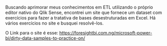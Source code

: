Buscando aprimorar meus conhecimentos em ETL utilizando o próprio editor nativo do Qlik Sense, encontrei um site que fornece um dataset com exercícios para fazer a tratativa de bases desestruturadas em Excel. Há vários exercícios no site e busquei resolvê-los.

O Link para o site é esse: https://foresightbi.com.ng/microsoft-power-bi/dirty-data-samples-to-practice-on/


